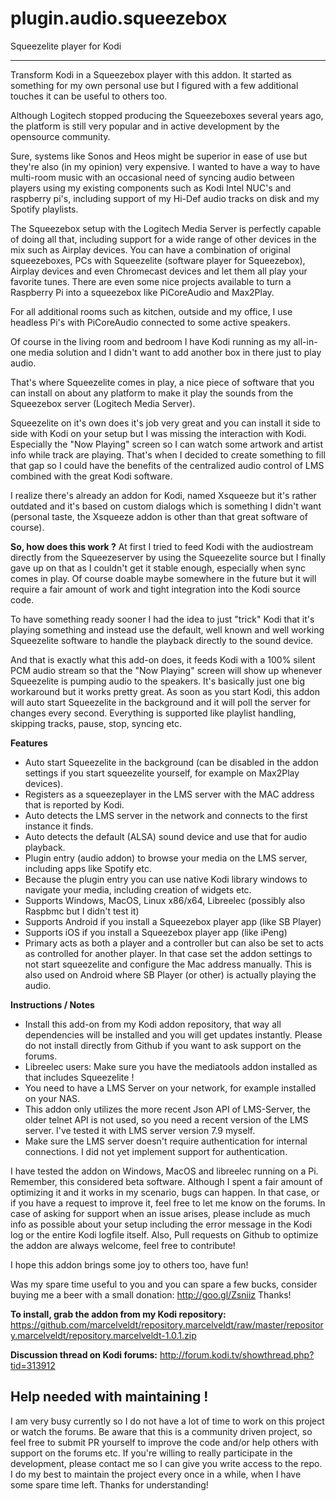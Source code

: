 # plugin.audio.squeezebox
Squeezelite player for Kodi

________________________________________________________________________________________________________


Transform Kodi in a Squeezebox player with this addon.
It started as something for my own personal use but I figured with a few additional touches it can be useful to others too.

Although Logitech stopped producing the Squeezeboxes several years ago, the platform is still very popular and in active development by the opensource community.

Sure, systems like Sonos and Heos might be superior in ease of use but they're also (in my opinion) very expensive.
I wanted to have a way to have multi-room music with an occasional need of syncing audio between players using my existing components such as Kodi Intel NUC's and raspberry pi's, including support of my Hi-Def audio tracks on disk and my Spotify playlists.

The Squeezebox setup with the Logitech Media Server is perfectly capable of doing all that, including support for a wide range of other devices in the mix such as Airplay devices. You can have a combination of original squeezeboxes, PCs with Squeezelite (software player for Squeezebox), Airplay devices and even Chromecast devices and let them all play your favorite tunes. There are even some nice projects available to turn a Raspberry Pi into a squeezebox like PiCoreAudio and Max2Play.

For all additional rooms such as kitchen, outside and my office, I use headless Pi's with PiCoreAudio connected to some active speakers.

Of course in the living room and bedroom I have Kodi running as my all-in-one media solution and I didn't want to add another box in there just to play audio.

That's where Squeezelite comes in play, a nice piece of software that you can install on about any platform to make it play the sounds from the Squeezebox server (Logitech Media Server).

Squeezelite on it's own does it's job very great and you can install it side to side with Kodi on your setup but I was missing the interaction with Kodi. Especially the "Now Playing" screen so I can watch some artwork and artist info while track are playing. That's when I decided to create something to fill that gap so I could have the benefits of the centralized audio control of LMS combined with the great Kodi software.

I realize there's already an addon for Kodi, named Xsqueeze but it's rather outdated and it's based on custom dialogs which is something I didn't want (personal taste, the Xsqueeze addon is other than that great software of course).

**So, how does this work ?**
At first I tried to feed Kodi with the audiostream directly from the Squeezeserver by using the Squeezelite source but I finally gave up on that as I couldn't get it stable enough, especially when sync comes in play. Of course doable maybe somewhere in the future but it will require a fair amount of work and tight integration into the Kodi source code.

To have something ready sooner I had the idea to just "trick" Kodi that it's playing something and instead use the default, well known and well working Squeezelite software to handle the playback directly to the sound device. 

And that is exactly what this add-on does, it feeds Kodi with a 100% silent PCM audio stream so that the "Now Playing" screen will show up whenever Squeezelite is pumping audio to the speakers. It's basically just one big workaround but it works pretty great. As soon as you start Kodi, this addon will auto start Squeezelite in the background and it will poll the server for changes every second. Everything is supported like playlist handling, skipping tracks, pause, stop, syncing etc.

**Features**
- Auto start Squeezelite in the background (can be disabled in the addon settings if you start squeezelite yourself, for example on Max2Play devices).
- Registers as a squeezeplayer in the LMS server with the MAC address that is reported by Kodi.
- Auto detects the LMS server in the network and connects to the first instance it finds.
- Auto detects the default (ALSA) sound device and use that for audio playback.
- Plugin entry (audio addon) to browse your media on the LMS server, including apps like Spotify etc.
- Because the plugin entry you can use native Kodi library windows to navigate your media, including creation of widgets etc.
- Supports Windows, MacOS, Linux x86/x64, Libreelec (possibly also Raspbmc but I didn't test it)
- Supports Android if you install a Squeezebox player app (like SB Player)
- Supports iOS if you install a Squeezebox player app (like iPeng)
- Primary acts as both a player and a controller but can also be set to acts as controlled for another player. In that case set the addon settings to not start squeezelite and configure the Mac address manually. This is also used on Android where SB Player (or other) is actually playing the audio.

**Instructions / Notes**
- Install this add-on from my Kodi addon repository, that way all dependencies will be installed and you will get updates instantly. Please do not install directly from Github if you want to ask support on the forums.
- Libreelec users: Make sure you have the mediatools addon installed as that includes Squeezelite !
- You need to have a LMS Server on your network, for example installed on your NAS.
- This addon only utilizes the more recent Json API of LMS-Server, the older telnet API is not used, so you need a recent version of the LMS server. I've tested it with LMS server version 7.9 myself.
- Make sure the LMS server doesn't require authentication for internal connections. I did not yet implement support for authentication.

I have tested the addon on Windows, MacOS and libreelec running on a Pi.
Remember, this considered beta software. Although I spent a fair amount of optimizing it and it works in my scenario, bugs can happen. In that case, or if you have a request to improve it, feel free to let me know on the forums. In case of asking for support when an issue arises, please include as much info as possible about your setup including the error message in the Kodi log or the entire Kodi logfile itself. Also, Pull requests on Github to optimize the addon are always welcome, feel free to contribute!


I hope this addon brings some joy to others too, have fun!


Was my spare time useful to you and you can spare a few bucks, consider buying me a beer with a small donation:
http://goo.gl/Zsniiz
Thanks!

**To install, grab the addon from my Kodi repository:**
https://github.com/marcelveldt/repository.marcelveldt/raw/master/repository.marcelveldt/repository.marcelveldt-1.0.1.zip


**Discussion thread on Kodi forums:**
http://forum.kodi.tv/showthread.php?tid=313912


## Help needed with maintaining !
I am very busy currently so I do not have a lot of time to work on this project or watch the forums.
Be aware that this is a community driven project, so feel free to submit PR yourself to improve the code and/or help others with support on the forums etc. If you're willing to really participate in the development, please contact me so I can give you write access to the repo. I do my best to maintain the project every once in a while, when I have some spare time left.
Thanks for understanding!

